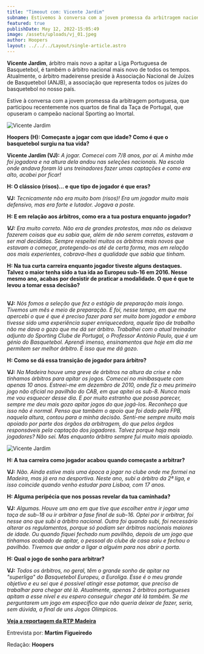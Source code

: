 ```yaml
---
title: "Timeout com: Vicente Jardim"
subname: Estivemos à conversa com a jovem promessa da arbitragem nacional
featured: true
publishDate: May 12, 2022-15:05:49
image: /assets/uploads/vj_01.jpeg
author: Hoopers
layout: ../../../Layout/single-article.astro
---
```

**Vicente Jardim**, árbitro mais novo a apitar a Liga Portuguesa de Basquetebol, é também o árbitro nacional mais novo de todos os tempos. Atualmente, o árbitro madeirense preside à Associação Nacional de Juízes de Basquetebol (ANJB), a associação que representa todos os juízes do basquetebol no nosso país. 

Estive à conversa com a jovem promessa da arbitragem portuguesa, que participou recentemente nos quartos de final da Taça de Portugal, que opuseram o campeão nacional Sporting ao Imortal.

![Vicente Jardim](/assets/uploads/vj_02.jpeg "Vicente Jardim")

**Hoopers (H): Começaste a jogar com que idade? Como é que o basquetebol surgiu na tua vida?**

**Vicente Jardim (VJ):** *A jogar. Comecei com 7/8 anos, por aí. A minha mãe foi jogadora e na altura dela andou nas seleções nacionais. Na escola onde andava foram lá uns treinadores fazer umas captações e como era alto, acabei por ficar!*

**H: O clássico (risos)... e que tipo de jogador é que eras?**

**VJ:** *Tecnicamente não era muito bom (risos)! Era um jogador muito mais defensivo, mas era forte e lutador. Jogava a poste.*

**H: E em relação aos árbitros, como era a tua postura enquanto jogador?**

***VJ:*** *Era muito correto. Não era de grandes protestos, mas não os deixava fazerem coisas que eu sabia que, além de não serem corretas, estavam a ser mal decididas. Sempre respeitei muitos os árbitros mais novos que estavam a começar, protegendo-os até de certa forma, mas em relação aos mais experientes, cobrava-lhes a qualidade que sabia que tinham.*

**H: Na tua curta carreira enquanto jogador tiveste alguns destaques. Talvez o maior tenha sido a tua ida ao Europeu sub-16 em 2016. Nesse mesmo ano, acabas por desistir de praticar a modalidade. O que é que te levou a tomar essa decisão?**

**\
VJ:** *Nós fomos a seleção que fez o estágio de preparação mais longo. Tivemos um mês e meio de preparação. E foi, nesse tempo, em que me apercebi o que é que é preciso fazer para ser muito bom jogador e embora tivesse sido uma experiência super enriquecedora, aquele tipo de trabalho não me dava o gozo que me dá ser árbitro. Trabalhei com o atual treinador adjunto do Sporting Clube de Portugal, o Professor António Paulo, que é um génio do Basquetebol. Aprendi imenso, ensinamentos que hoje em dia me permitem ser melhor árbitro. É isso que me dá gozo.*

**H: Como se dá essa transição de jogador para árbitro?**

**VJ:** *Na Madeira houve uma greve de árbitros na altura da crise e não tínhamos árbitros para apitar os jogos. Comecei no minibasquete com apenas 10 anos. Estreei-me em dezembro de 2010, onde fiz o meu primeiro jogo não oficial no pavilhão do CAB, em que apitei os sub-8. Nunca mais me vou esquecer desse dia. E por muito estranho que possa parecer, sempre me deu mais gozo apitar jogos do que jogá-los. Reconheço que isso não é normal. Penso que também o apoio que foi dado pela FPB, naquela altura, contou para a minha decisão. Senti-me sempre muito mais apoiado por parte dos órgãos da arbitragem, do que pelos órgãos responsáveis pela captação dos jogadores. Talvez porque haja mais jogadores? Não sei. Mas enquanto árbitro sempre fui muito mais apoiado.*

![Vicente Jardim](/assets/uploads/vj_04.jpeg "Vicente Jardim")

**H: A tua carreira como jogador acabou quando começaste a arbitrar?** 

**VJ:** *Não. Ainda estive mais uma época a jogar no clube onde me formei na Madeira, mas já era na desportiva. Neste ano, subi a árbitro da 2ª liga, e isso coincide quando venho estudar para Lisboa, com 17 anos.*

**H: Alguma peripécia que nos possas revelar da tua caminhada?** 

**VJ:** *Algumas. Houve um ano em que tive que escolher entre ir jogar uma taça de sub-18 ou ir arbitrar a fase final de sub-16. Optei por ir arbitrar, foi nesse ano que subi a árbitro nacional. Outra foi quando subi, foi necessário alterar os regulamentos, porque só podiam ser árbitros nacionais maiores de idade. Ou quando fiquei fechado num pavilhão, depois de um jogo que tínhamos acabado de apitar, o pessoal do clube de casa saiu e fechou o pavilhão. Tivemos que andar a ligar a alguém para nos abrir a porta.*

**H: Qual o jogo de sonho para arbitrar?** 

**VJ:** *Todos os árbitros, no geral, têm o grande sonho de apitar na "superliga" do Basquetebol Europeu, a Euroliga. Esse é o meu grande objetivo e eu sei que é possível atingir esse patamar, que preciso de trabalhar para chegar até lá. Atualmente, apenas 2 árbitros portugueses apitam a esse nível e eu espero conseguir chegar até lá também. Se me perguntarem um jogo em específico que não queria deixar de fazer, seria, sem dúvida, a final de uns Jogos Olímpicos.*

**<u>[Veja a reportagem da RTP Madeira](https://www.rtp.pt/madeira/desporto/arbitro-promovido-a-i-divisao-de-basquetebol-video_70965)</u>**

Entrevista por: **Martim Figueiredo**

Redação: **Hoopers**
